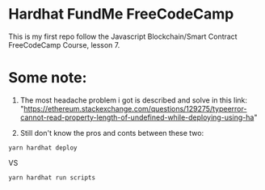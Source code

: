 # Hardhat FundMe FreeCodeCamp

This is my first repo follow the Javascript Blockchain/Smart Contract FreeCodeCamp Course, lesson 7.

# Some note:

1. The most headache problem i got is described and solve in this link: "https://ethereum.stackexchange.com/questions/129275/typeerror-cannot-read-property-length-of-undefined-while-deploying-using-ha"

2. Still don't know the pros and conts between these two:

```shell
yarn hardhat deploy
```

VS

```shell
yarn hardhat run scripts
```
